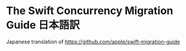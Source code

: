 # The Swift Concurrency Migration Guide 日本語訳
Japanese translation of https://github.com/apple/swift-migration-guide
